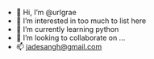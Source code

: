 - 👋 Hi, I’m @urlgrae
- 👀 I’m interested in too much to list here
- 🌱 I’m currently learning python
- 💞️ I’m looking to collaborate on ...
- 📫 jadesangh@gmail.com

<!---
urlgrae/urlgrae is a ✨ special ✨ repository because its `README.md` (this file) appears on your GitHub profile.
You can click the Preview link to take a look at your changes.
--->
